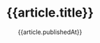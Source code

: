 ---
title: "{{article.title}}"
date: "{{article.publishedAt}}"
cover:
    image: "{{article.urlToImage}}"
categories: ["News"]
---